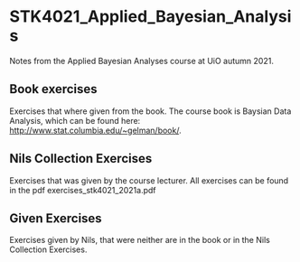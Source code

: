 # STK4021_Applied_Bayesian_Analysis
Notes from the Applied Bayesian Analyses course at UiO autumn 2021. 

## Book exercises
Exercises that where given from the book. The course book is Baysian Data Analysis, which can be found here: http://www.stat.columbia.edu/~gelman/book/. 

## Nils Collection Exercises
Exercises that was given by the course lecturer. All exercises can be found in the pdf exercises_stk4021_2021a.pdf

## Given Exercises
Exercises given by Nils, that were neither are in the book or in the Nils Collection Exercises. 